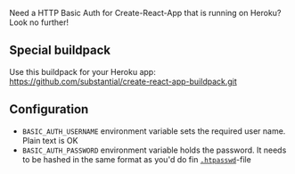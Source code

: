 Need a HTTP Basic Auth for Create-React-App that is running on Heroku? Look no further!


## Special buildpack
Use this buildpack for your Heroku app:
https://github.com/substantial/create-react-app-buildpack.git

## Configuration

- `BASIC_AUTH_USERNAME` environment variable sets the required user name. Plain text is OK
- `BASIC_AUTH_PASSWORD` environment variable holds the password. It needs to be hashed in the same format as you'd do fin [`.htpasswd`](http://www.htaccesstools.com/articles/htpasswd/)-file
